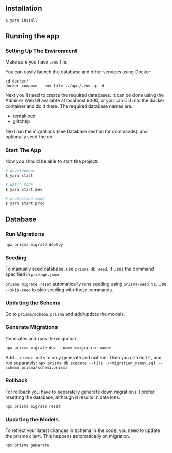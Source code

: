 ## Installation

```bash
$ yarn install
```

## Running the app

### Setting Up The Environment

Make sure you have `.env` file.

You can easily launch the database and other services using Docker:

```
cd docker/
docker compose --env-file ../api/.env up -d
```

Next you'll need to create the required databases. It can be done using the Adminer Web UI available at localhost:9000, or you can CLI into the docker container and do it there. The required database names are:

- rentakloud
- glitchtip

Next run the migrations (see Database section for commands), and optionally seed the db.

### Start The App

Now you should be able to start the project:

```bash
# development
$ yarn start

# watch mode
$ yarn start:dev

# production mode
$ yarn start:prod
```

## Database

### Run Migrations

```
npx prisma migrate deploy
```

### Seeding

To manually seed database, use `prisma db seed`. It uses the command specified in `package.json`

`prisma migrate reset` automatically runs seeding using `prisma/seed.ts`. Use `--skip-seed` to skip seeding with these commands.

### Updating the Schema

Go to `prisma/schema.prisma` and add/update the models.

### Generate Migrations

Generates and runs the migration.

```
npx prisma migrate dev --name <migration-name>
```

Add `--create-only` to only generate and not run. Then you can edit it, and run separately: `npx prisma db execute --file ./<migration_name>.sql --schema prisma/schema.prisma`

### Rollback

For rollback you have to separately generate down migrations. I prefer resetting the database, although it results in data loss.

```
npx prisma migrate reset
```

### Updating the Models

To reflect your latest changes in schema in the code, you need to update the prisma client. This happens automatically on migration.

```
npx prisma generate
```
